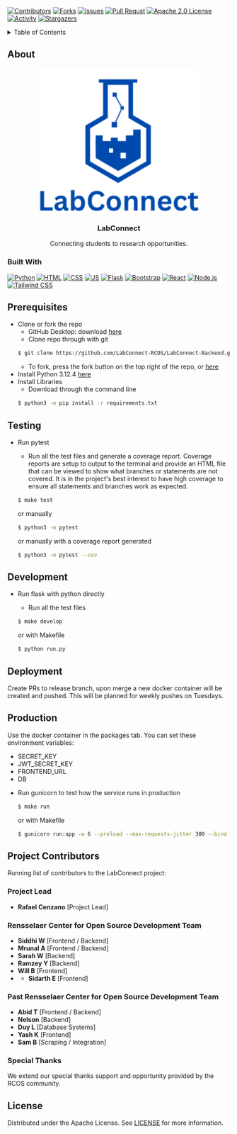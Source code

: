 <!-- PROJECT SHIELDS -->

[![Contributors][contributors-shield]][contributors-url]
[![Forks][forks-shield]][forks-url]
[![Issues][issues-shield]][issues-url]
[![Pull Requst][pr-shield]][pr-url]
[![Apache 2.0 License][license-shield]][license-url]
[![Activity][activity-shield]][activity-url]
[![Stargazers][stars-shield]][stars-url]


<!-- TABLE OF CONTENTS -->
<details>
    <summary> Table of Contents </summary>
    <ol>
        <li>
            <a href="#about"> About the project</a>
            <ul>
                <li><a href="#built-with">Built With</a>
            </ul>
        </li>
        <li>
            <a href="#prerequisites"> Prerequisites</a>
        </li>
        <li>
            <a href="#installation"> Installation</a>
        </li>
        <li>
            <a href="#license"> License</a>
        </li>
    </ol>
</details>


<!-- ABOUT THE PROJECT -->
## About
<div align="center">
    <a href="https://github.com/LabConnect-RCOS/LabConnect-Backend">
<!-- <img src="https://github.com/RafaelCenzano/LabConnect/blob/main/bargeLogo.png" alt="Barge Logo" width="360" height="216"> -->
</a>
<img src="misc/LabConnect_Logo.png" alt="LabConnect Logo" width="360">
<h3 align="center">LabConnect</h3>

<p>Connecting students to research opportunities.</p>
</div>


### Built With

[![Python][Python]][Python-url]
[![HTML][HTML]][HTML-url]
[![CSS][CSS]][CSS-url]
[![JS][JS]][JS-url]
[![Flask][Flask]][Flask-url]
[![Bootstrap][Bootstrap]][Bootstrap-url]
[![React][React]][React-url]
[![Node.js][Node.js]][Node.js-url]
[![Tailwind CSS][TailwindCSS]][TailwindCSS-url]


<!-- Getting Started -->
## Prerequisites
 * Clone or fork the repo
    * GitHub Desktop: download [here](https://desktop.github.com/)
    * Clone repo through with git
    ```sh
    $ git clone https://github.com/LabConnect-RCOS/LabConnect-Backend.git
    ```
    * To fork, press the fork button on the top right of the repo, or [here](https://github.com/LabConnect-RCOS/LabConnect-Backend/fork)
 * Install Python 3.12.4 [here]([https://www.python.org/downloads/release/python-3122/](https://www.python.org/downloads/release/python-3124/))
 * Install Libraries 
    * Download through the command line
    ```sh
    $ python3 -m pip install -r requirements.txt
    ```

## Testing
 * Run pytest
   * Run all the test files and generate a coverage report. Coverage reports are setup to output to the terminal and provide an HTML file that can be viewed to show what branches or statements are not covered. It is in the project's best interest to have high coverage to ensure all statements and branches work as expected.

   ```sh
   $ make test
   ```
   or manually
   ```sh
   $ python3 -m pytest
   ```
   or manually with a coverage report generated
   ```sh
   $ python3 -m pytest --cov
   ```

## Development
 * Run flask with python directly
   * Run all the test files

   ```sh
   $ make develop
   ```
   or with Makefile
   ```sh
   $ python run.py
   ```

## Deployment
Create PRs to release branch, upon merge a new docker container will be created and pushed. This will be planned for weekly pushes on Tuesdays.

## Production
Use the docker container in the packages tab. You can set these environment variables:
- SECRET_KEY
- JWT_SECRET_KEY
- FRONTEND_URL
- DB

 * Run gunicorn to test how the service runs in production
   ```sh
   $ make run
   ```
   or with Makefile
    ```sh
   $ gunicorn run:app -w 6 --preload --max-requests-jitter 300 --bind 0.0.0.0:8000
   ```

## Project Contributors

Running list of contributors to the LabConnect project:

### Project Lead

- **Rafael Cenzano** [Project Lead]

### Rensselaer Center for Open Source Development Team

- **Siddhi W** [Frontend / Backend]
- **Mrunal A** [Frontend / Backend]
- **Sarah W** [Backend]
- **Ramzey Y** [Backend]
- **Will B** [Frontend]
- - **Sidarth E** [Frontend]


### Past Rensselaer Center for Open Source Development Team

- **Abid T** [Frontend / Backend]
- **Nelson** [Backend]
- **Duy L** [Database Systems]
- **Yash K** [Frontend]
- **Sam B** [Scraping / Integration]


### Special Thanks

We extend our special thanks support and opportunity provided by the RCOS community.

## License

Distributed under the Apache License. See [LICENSE](https://github.com/RafaelCenzano/LabConnect/blob/main/LICENSE) for more information.

<!-- https://home.aveek.io/GitHub-Profile-Badges/ -->

<!-- LINKS & IMAGES -->
[contributors-shield]: https://img.shields.io/github/contributors/LabConnect-RCOS/LabConnect-Backend.svg?style=for-the-badge
[contributors-url]: https://github.com/LabConnect-RCOS/LabConnect-Backend/graphs/contributors
[forks-shield]: https://img.shields.io/github/forks/LabConnect-RCOS/LabConnect-Backend.svg?style=for-the-badge
[forks-url]: https://github.com/LabConnect-RCOS/LabConnect-Backend/network/members
[stars-shield]: https://img.shields.io/github/stars/LabConnect-RCOS/LabConnect-Backend.svg?style=for-the-badge
[stars-url]: https://github.com/LabConnect-RCOS/LabConnect-Backend/stargazers
[issues-shield]: https://img.shields.io/github/issues/LabConnect-RCOS/LabConnect-Backend.svg?style=for-the-badge
[issues-url]: https://github.com/LabConnect-RCOS/LabConnect-Backend/issues
[pr-shield]: https://img.shields.io/github/issues-pr/LabConnect-RCOS/LabConnect-Backend.svg?style=for-the-badge
[pr-url]: https://github.com/LabConnect-RCOS/LabConnect-Backend/pulls
[license-shield]: https://img.shields.io/github/license/LabConnect-RCOS/LabConnect-Backendt.svg?style=for-the-badge
[license-url]: https://github.com/LabConnect-RCOS/LabConnect-Backend/blob/main/LICENSE

[activity-shield]: https://img.shields.io/github/last-commit/LabConnect-RCOS/LabConnect-Backend?style=for-the-badge
[activity-url]: https://github.com/LabConnect-RCOS/LabConnect-Backend/activity

[Python]: https://img.shields.io/badge/Python-3776AB.svg?style=for-the-badge&logo=Python&logoColor=white
[Python-url]: https://www.python.org/
[HTML]: https://img.shields.io/badge/HTML5-E34F26?style=for-the-badge&logo=html5&logoColor=white
[HTML-url]: https://html.spec.whatwg.org/multipage/
[CSS]: https://img.shields.io/badge/CSS3-1572B6?style=for-the-badge&logo=css3&logoColor=white
[CSS-url]: https://www.w3.org/Style/CSS/Overview.en.html
[JS]: https://img.shields.io/badge/JavaScript-F7DF1E?style=for-the-badge&logo=javascript&logoColor=black
[JS-url]: https://www.javascript.com/
[Flask]: https://img.shields.io/badge/Flask-000000?style=for-the-badge&logo=flask&logoColor=white
[Flask-url]: https://flask.palletsprojects.com/en/3.0.x/
[Bootstrap]: https://img.shields.io/badge/Bootstrap-563D7C?style=for-the-badge&logo=bootstrap&logoColor=white
[Bootstrap-url]: https://getbootstrap.com/
[React]: https://img.shields.io/badge/React-61DAFB?style=for-the-badge&logo=react&logoColor=black
[React-url]: https://reactjs.org/
[Node.js]: https://img.shields.io/badge/Node.js-43853D?style=for-the-badge&logo=node.js&logoColor=white
[Node.js-url]: https://nodejs.org/
[TailwindCSS]: https://img.shields.io/badge/Tailwind_CSS-38B2AC?style=for-the-badge&logo=tailwind-css&logoColor=white
[TailwindCSS-url]: https://tailwindcss.com/
